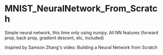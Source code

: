 # MNIST_NeuralNetwork_From_Scratch

Simple neural network, this time only using numpy. All NN features (forward prop, back prop, gradient descent, etc, included)

Inspired by Samson Zhang's video: Building a Neural Network from Scratch
